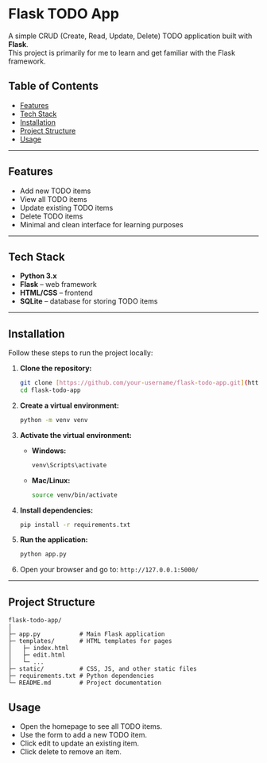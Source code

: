 # Flask TODO App

A simple CRUD (Create, Read, Update, Delete) TODO application built with **Flask**.  
This project is primarily for me to learn and get familiar with the Flask framework.

## Table of Contents

- [Features](#features)
- [Tech Stack](#tech-stack)
- [Installation](#installation)
- [Project Structure](#project-structure)
- [Usage](#usage)

---

## Features

- Add new TODO items
- View all TODO items
- Update existing TODO items
- Delete TODO items
- Minimal and clean interface for learning purposes

---

## Tech Stack

- **Python 3.x**
- **Flask** – web framework
- **HTML/CSS** – frontend
- **SQLite** – database for storing TODO items

---

## Installation

Follow these steps to run the project locally:

1.  **Clone the repository:**

    ```bash
    git clone [https://github.com/your-username/flask-todo-app.git](https://github.com/your-username/flask-todo-app.git)
    cd flask-todo-app
    ```

2.  **Create a virtual environment:**

    ```bash
    python -m venv venv
    ```

3.  **Activate the virtual environment:**

    -   **Windows:**
        ```bash
        venv\Scripts\activate
        ```
    -   **Mac/Linux:**
        ```bash
        source venv/bin/activate
        ```

4.  **Install dependencies:**

    ```bash
    pip install -r requirements.txt
    ```

5.  **Run the application:**

    ```bash
    python app.py
    ```

6.  Open your browser and go to: `http://127.0.0.1:5000/`

---

## Project Structure

```text
flask-todo-app/
│
├─ app.py           # Main Flask application
├─ templates/       # HTML templates for pages
│   ├─ index.html
│   ├─ edit.html
│   └─ ...
├─ static/          # CSS, JS, and other static files
├─ requirements.txt # Python dependencies
└─ README.md        # Project documentation

```

## Usage
- Open the homepage to see all TODO items.
- Use the form to add a new TODO item.
- Click edit to update an existing item.
- Click delete to remove an item.
